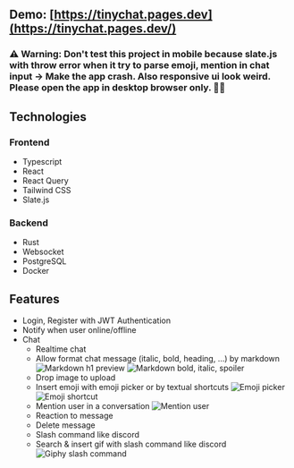 ## Demo: [https://tinychat.pages.dev](https://tinychat.pages.dev/)

### ⚠️ Warning: Don't test this project in mobile because slate.js with throw error when it try to parse emoji, mention in chat input -> Make the app crash. Also responsive ui look weird. Please open the app in desktop browser only. 🥺🥺 

## Technologies

### Frontend

- Typescript
- React
- React Query
- Tailwind CSS
- Slate.js

### Backend

- Rust
- Websocket
- PostgreSQL
- Docker

## Features

- Login, Register with JWT Authentication
- Notify when user online/offline
- Chat
  - Realtime chat
  - Allow format chat message (italic, bold, heading, ...) by markdown
    ![Markdown h1 preview](https://res.cloudinary.com/dx1jwn9cz/image/upload/v1654418160/tinychat/markdown-h1-preview_knuwmm.png)
    ![Markdown bold, italic, spoiler](https://res.cloudinary.com/dx1jwn9cz/image/upload/v1654418135/tinychat/markdown-bold-italic-spoiler-preview_yo7vyj.png)
  - Drop image to upload
  - Insert emoji with emoji picker or by textual shortcuts
    ![Emoji picker](https://res.cloudinary.com/dx1jwn9cz/image/upload/v1654418165/tinychat/emoji-picker-preview_fix84w.png)
    ![Emoji shortcut](https://res.cloudinary.com/dx1jwn9cz/image/upload/v1654418889/tinychat/emoji-shortcut_sh0q8c.gif)
  - Mention user in a conversation
    ![Mention user](https://res.cloudinary.com/dx1jwn9cz/image/upload/v1654418889/tinychat/mention-user_hroslv.gif)
  - Reaction to message
  - Delete message
  - Slash command like discord
  - Search & insert gif with slash command like discord
    ![Giphy slash command](https://res.cloudinary.com/dx1jwn9cz/image/upload/v1654418891/tinychat/giphy-slash-command_t7hvkq.gif)
